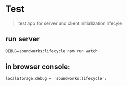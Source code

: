 # Test

> test app for server and client initialization lifecyle

## run server

```
DEBUG=soundworks:lifecycle npm run watch
```

## in browser console:

```
localStorage.debug = 'soundworks:lifecycle';
```

